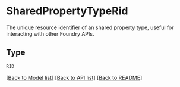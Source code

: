 # SharedPropertyTypeRid

The unique resource identifier of an shared property type, useful for interacting with other Foundry APIs.


## Type
```python
RID
```


[[Back to Model list]](../../../../README.md#models-v2-link) [[Back to API list]](../../../../README.md#apis-v2-link) [[Back to README]](../../../../README.md)

